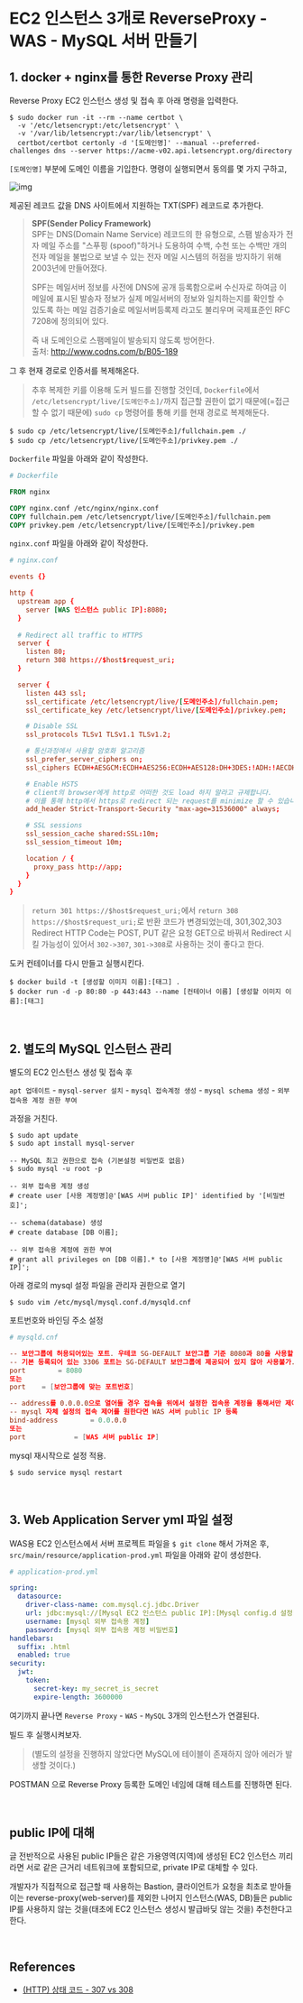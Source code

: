 # EC2 인스턴스 3개로 ReverseProxy - WAS - MySQL 서버 만들기


## 1. docker + nginx를 통한 Reverse Proxy 관리
Reverse Proxy EC2 인스턴스 생성 및 접속 후 아래 명령을 입력한다.

```
$ sudo docker run -it --rm --name certbot \
  -v '/etc/letsencrypt:/etc/letsencrypt' \
  -v '/var/lib/letsencrypt:/var/lib/letsencrypt' \
  certbot/certbot certonly -d '[도메인명]' --manual --preferred-challenges dns --server https://acme-v02.api.letsencrypt.org/directory
```

`[도메인명]` 부분에 도메인 이름을 기입한다. 명령이 실행되면서 동의를 몇 가지 구하고, 

![img](https://techcourse-storage.s3.ap-northeast-2.amazonaws.com/ad712ce0a1b943b18cef2cb255c2baf5)

제공된 레코드 값을 DNS 사이트에서 지원하는 TXT(SPF) 레코드로 추가한다.

> **SPF(Sender Policy Framework)**  
> SPF는 DNS(Domain Name Service) 레코드의 한 유형으로, 스팸 발송자가 전자 메일 주소를 "스푸핑 (spoof)"하거나 도용하여 수백, 수천 또는 수백만 개의 전자 메일을 불법으로 보낼 수 있는 전자 메일 시스템의 허점을 방지하기 위해 2003년에 만들어졌다.  
> 
> SPF는 메일서버 정보를 사전에 DNS에 공개 등록함으로써 수신자로 하여금 이메일에 표시된 발송자 정보가 실제 메일서버의 정보와 일치하는지를 확인할 수 있도록 하는 메일 검증기술로 메일서버등록제 라고도 불리우며 국제표준인 RFC 7208에 정의되어 있다.
>
> 즉 내 도메인으로 스팸메일이 발송되지 않도록 방어한다.  
> 출처: http://www.codns.com/b/B05-189

그 후 현재 경로로 인증서를 복제해온다. 

> 추후 복제한 키를 이용해 도커 빌드를 진행할 것인데, `Dockerfile`에서 `/etc/letsencrypt/live/[도메인주소]/`까지 접근할 권한이 없기 때문에(=접근할 수 없기 때문에) `sudo cp` 명령어를 통해 키를 현재 경로로 복제해둔다.

```
$ sudo cp /etc/letsencrypt/live/[도메인주소]/fullchain.pem ./
$ sudo cp /etc/letsencrypt/live/[도메인주소]/privkey.pem ./
```

`Dockerfile` 파일을 아래와 같이 작성한다.

```Dockerfile
# Dockerfile

FROM nginx

COPY nginx.conf /etc/nginx/nginx.conf 
COPY fullchain.pem /etc/letsencrypt/live/[도메인주소]/fullchain.pem
COPY privkey.pem /etc/letsencrypt/live/[도메인주소]/privkey.pem
```

`nginx.conf` 파일을 아래와 같이 작성한다.

```conf
# nginx.conf

events {}

http {       
  upstream app {
    server [WAS 인스턴스 public IP]:8080;
  }
  
  # Redirect all traffic to HTTPS
  server {
    listen 80;
    return 308 https://$host$request_uri;
  }

  server {
    listen 443 ssl;  
    ssl_certificate /etc/letsencrypt/live/[도메인주소]/fullchain.pem;
    ssl_certificate_key /etc/letsencrypt/live/[도메인주소]/privkey.pem;

    # Disable SSL
    ssl_protocols TLSv1 TLSv1.1 TLSv1.2;

    # 통신과정에서 사용할 암호화 알고리즘
    ssl_prefer_server_ciphers on;
    ssl_ciphers ECDH+AESGCM:ECDH+AES256:ECDH+AES128:DH+3DES:!ADH:!AECDH:!MD5;

    # Enable HSTS
    # client의 browser에게 http로 어떠한 것도 load 하지 말라고 규제합니다.
    # 이를 통해 http에서 https로 redirect 되는 request를 minimize 할 수 있습니다.
    add_header Strict-Transport-Security "max-age=31536000" always;

    # SSL sessions
    ssl_session_cache shared:SSL:10m;
    ssl_session_timeout 10m;      

    location / {
      proxy_pass http://app;    
    }
  }
}
```

> `return 301 https://$host$request_uri;`에서 `return 308 https://$host$request_uri;`로 반환 코드가 변경되었는데, 
> 301,302,303 Redirect HTTP Code는 POST, PUT 같은 요청 GET으로 바꿔서 Redirect 시킬 가능성이 있어서 `302->307`, `301->308`로 사용하는 것이 좋다고 한다.

도커 컨테이너를 다시 만들고 실행시킨다.

```
$ docker build -t [생성할 이미지 이름]:[태그] .
$ docker run -d -p 80:80 -p 443:443 --name [컨테이너 이름] [생성할 이미지 이름]:[태그]
```

<br>

## 2. 별도의 MySQL 인스턴스 관리

별도의 EC2 인스턴스 생성 및 접속 후 

`apt 업데이트` - `mysql-server 설치` - `mysql 접속계정 생성` - `mysql schema 생성` - `외부 접속용 계정 권한 부여` 

과정을 거친다.

```
$ sudo apt update
$ sudo apt install mysql-server

-- MySQL 최고 권한으로 접속 (기본설정 비밀번호 없음)
$ sudo mysql -u root -p

-- 외부 접속용 계정 생성
# create user [사용 계정명]@'[WAS 서버 public IP]' identified by '[비밀번호]';  

-- schema(database) 생성
# create database [DB 이름];

-- 외부 접속용 계정에 권한 부여
# grant all privileges on [DB 이름].* to [사용 계정명]@'[WAS 서버 public IP]';

```

아래 경로의 mysql 설정 파일을 관리자 권한으로 열기

```
$ sudo vim /etc/mysql/mysql.conf.d/mysqld.cnf
```

포트번호와 바인딩 주소 설정

```conf
# mysqld.cnf

-- 보안그룹에 허용되어있는 포트. 우테코 SG-DEFAULT 보안그룹 기준 8080과 80을 사용할 수 있음.
-- 기본 등록되어 있는 3306 포트는 SG-DEFAULT 보안그룹에 제공되어 있지 않아 사용불가.
port		= 8080
또는
port    = [보안그룹에 맞는 포트번호]

-- address를 0.0.0.0으로 열어둘 경우 접속을 위에서 설정한 접속용 계정을 통해서만 제어 가능
-- mysql 자체 설정의 접속 제어를 원한다면 WAS 서버 public IP 등록
bind-address		= 0.0.0.0
또는
port            = [WAS 서버 public IP]
```

mysql 재시작으로 설정 적용.

```
$ sudo service mysql restart
```

<br>

## 3. Web Application Server yml 파일 설정

WAS용 EC2 인스턴스에서 서버 프로젝트 파일을 `$ git clone` 해서 가져온 후, `src/main/resource/application-prod.yml` 파일을 아래와 같이 생성한다.

```yml
# application-prod.yml

spring:
  datasource:
    driver-class-name: com.mysql.cj.jdbc.Driver
    url: jdbc:mysql://[Mysql EC2 인스턴스 public IP]:[Mysql config.d 설정 port 번호]/[database(schema) 이름]?serverTimezone=UTC&characterEncoding=UTF-8
    username: [mysql 외부 접속용 계정]
    password: [mysql 외부 접속용 계정 비밀번호]
handlebars:
  suffix: .html
  enabled: true
security:
  jwt:
    token:
      secret-key: my_secret_is_secret
      expire-length: 3600000
```

여기까지 끝나면 `Reverse Proxy` - `WAS` - `MySQL` 3개의 인스턴스가 연결된다.

빌드 후 실행시켜보자. 

> (별도의 설정을 진행하지 않았다면 MySQL에 테이블이 존재하지 않아 에러가 발생할 것이다.)

POSTMAN 으로 Reverse Proxy 등록한 도메인 네임에 대해 테스트를 진행하면 된다.

<br>

## public IP에 대해
글 전반적으로 사용된 public IP들은 같은 가용영역(지역)에 생성된 EC2 인스턴스 끼리라면 
서로 같은 근거리 네트워크에 포함되므로, private IP로 대체할 수 있다.

개발자가 직접적으로 접근할 때 사용하는 Bastion, 클라이언트가 요청을 최초로 받아들이는 reverse-proxy(web-server)를 
제외한 나머지 인스턴스(WAS, DB)들은 public IP를 사용하지 않는 것을(태초에 EC2 인스턴스 생성시 발급바딪 않는 것을) 
추천한다고 한다.

<br>

## References
- [(HTTP) 상태 코드 - 307 vs 308](https://perfectacle.github.io/2017/10/16/http-status-code-307-vs-308/)